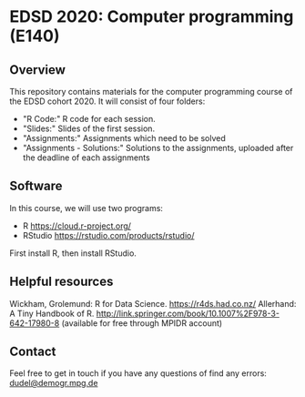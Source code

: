 # EDSD 2020: Computer programming (E140)

## Overview

This repository contains materials for the computer programming course of the EDSD cohort 2020. It will consist of four folders:

* "R Code:" R code for each session.
* "Slides:" Slides of the first session.
* "Assignments:" Assignments which need to be solved 
* "Assignments - Solutions:" Solutions to the assignments, uploaded after the deadline of each assignments

## Software

In this course, we will use two programs:

* R https://cloud.r-project.org/
* RStudio https://rstudio.com/products/rstudio/ 

First install R, then install RStudio.

## Helpful resources

Wickham, Grolemund: R for Data Science. https://r4ds.had.co.nz/
Allerhand: A Tiny Handbook of R. http://link.springer.com/book/10.1007%2F978-3-642-17980-8 (available for free through MPIDR account)

## Contact

Feel free to get in touch if you have any questions of find any errors: dudel@demogr.mpg.de